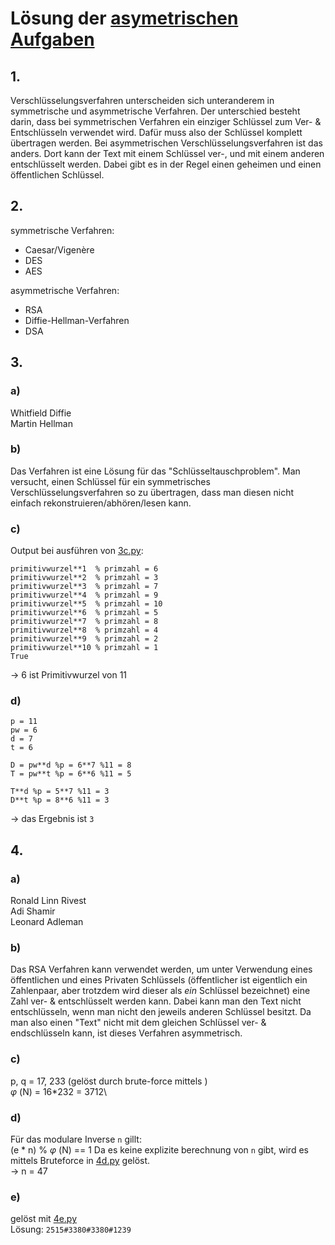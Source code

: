 # Lösung der [asymetrischen Aufgaben](../Asymmetrisch_Aufgaben.pdf)
## 1.
Verschlüsselungsverfahren unterscheiden sich unteranderem in symmetrische und asymmetrische Verfahren. Der unterschied besteht darin, dass bei symmetrischen Verfahren ein einziger Schlüssel zum Ver- & Entschlüsseln verwendet wird. Dafür muss also der Schlüssel komplett übertragen werden. Bei asymmetrischen Verschlüsselungsverfahren ist das anders. Dort kann der Text mit einem Schlüssel ver-, und mit einem anderen entschlüsselt werden. Dabei gibt es in der Regel einen geheimen und einen öffentlichen Schlüssel.
## 2.
symmetrische Verfahren:
- Caesar/Vigenère
- DES
- AES

asymmetrische Verfahren:
- RSA
- Diffie-Hellman-Verfahren
- DSA
<!-- Quelle für DSA: "https://www.elektronik-kompendium.de/sites/net/1910111.htm" -->

## 3.
### a)
Whitfield Diffie\
Martin Hellman
### b)
Das Verfahren ist eine Lösung für das "Schlüsseltauschproblem". Man versucht, einen Schlüssel für ein symmetrisches Verschlüsselungsverfahren so zu übertragen, dass man diesen nicht einfach rekonstruieren/abhören/lesen kann.
### c)
Output bei ausführen von [3c.py](3c.py):
```
primitivwurzel**1  % primzahl = 6
primitivwurzel**2  % primzahl = 3
primitivwurzel**3  % primzahl = 7
primitivwurzel**4  % primzahl = 9
primitivwurzel**5  % primzahl = 10
primitivwurzel**6  % primzahl = 5
primitivwurzel**7  % primzahl = 8
primitivwurzel**8  % primzahl = 4
primitivwurzel**9  % primzahl = 2
primitivwurzel**10 % primzahl = 1
True
```
-> 6 ist Primitivwurzel von 11
### d)
```
p = 11
pw = 6
d = 7
t = 6

D = pw**d %p = 6**7 %11 = 8
T = pw**t %p = 6**6 %11 = 5

T**d %p = 5**7 %11 = 3
D**t %p = 8**6 %11 = 3
```
-> das Ergebnis ist `3`
## 4.
### a)
Ronald Linn Rivest\
Adi Shamir\
Leonard Adleman
### b)
Das RSA Verfahren kann verwendet werden, um unter Verwendung eines öffentlichen und eines Privaten Schlüssels (öffentlicher ist eigentlich ein Zahlenpaar, aber trotzdem wird dieser als *ein* Schlüssel bezeichnet) eine Zahl ver- & entschlüsselt werden kann. Dabei kann man den Text nicht entschlüsseln, wenn man nicht den jeweils anderen Schlüssel besitzt. Da man also einen "Text" nicht mit dem gleichen Schlüssel ver- & endschlüsseln kann, ist dieses Verfahren asymmetrisch.
### c)
p, q = 17, 233 (gelöst durch brute-force mittels <!-- PROGRAMM VON HANDY EINFÜGEN-->)\
*φ* (N) = 16*232 = 3712\
### d)
Für das modulare Inverse `n` gillt:\
(e \* n) % *φ* (N) == 1
Da es keine explizite berechnung von `n` gibt, wird es mittels Bruteforce in [4d.py](4d.py) gelöst.\
-> n = 47
### e)
gelöst mit [4e.py](4e.py)\
Lösung: `2515#3380#3380#1239`